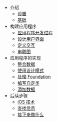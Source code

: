 - 介绍 
  - [设置](setting.md)
  - [基础](basis.md)
- 构建应用程序
  - [应用程序开发过程](development.md)
  - [设计用户界面](design-the-user-interface.md)
  - [定义交互](define-the-interaction.md)
  - [串联图](series-figure.md)
- 应用程序的实现
  - [整合数据](integration-of-the-data.md)
  - [使用设计模式](using-design-patterns.md)
  - [处理 Foundation](foundation.md)
  - [编写自定类](writing-a-nominal.md)
  - [添加数据](add-data.md)
- 后续步骤
  - [iOS 技术](technology.md)
  - [查找信息](find-information.md)
  - [接下来做什么](what-do.md)

  
